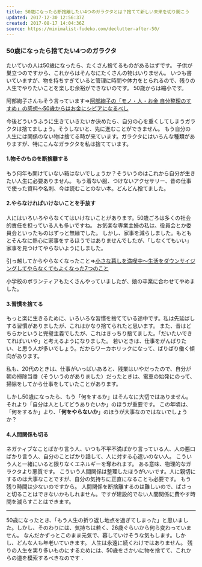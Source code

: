 ```yaml
---
title: 50歳になったら断捨離したい4つのガラクタとは？捨てて新しい未来を切り開こう
updated: 2017-12-30 12:56:37Z
created: 2017-08-17 14:04:36Z
source: https://minimalist-fudeko.com/declutter-after-50/
---
```


### 50歳になったら捨てたい4つのガラクタ

たいていの人は50歳になったら、たくさん捨てるものがあるはずです。
子供が巣立つのですから、これからはそんなにたくさんの物はいりません。
いつも書いていますが、物を持ちすぎていると管理に時間や体力をとられるので、残りの人生でやりたいことを楽しむ余裕ができないのです。
50歳からは縮小です。

阿部絢子さんもそう言っています⇒[阿部絢子の「モノ・人・お金 自分整理のすすめ」の感想～50歳からはお金にシビアになるべし](https://minimalist-fudeko.com/abe-ayako/)

今後どういうふうに生きていきたいか決めたら、自分の心を重くしてしまうガラクタは捨てましょう。そうしないと、先に進むことができません。
もう自分の人生には関係のない物は捨てる時が来ています。ガラクタにはいろんな種類がありますが、特にこんなガラクタを私は捨てています。

#### 1.物そのものを断捨離する

もう何年も開けていない箱はないでしょうか？そういうのはこれから自分が生きたい人生に必要ありません。
もう着ない服、つけないアクセサリー、昔の仕事で使った資料や名刺、今は読むことのない本。どんどん捨てました。

#### 2.やらなければいけないことを手放す

人にはいろいろやらなくてはいけないことがあります。50歳ごろは多くの社会的責任を担っている人も多いですね。
お気楽な専業主婦の私は、役員会とか委員会といったものはずっと無縁でした。
しかし、家事を減らしました。もともとそんなに熱心に家事をするほうではありませんでしたが、「しなくてもいい」家事を見つけてやらないようにしました。

引っ越してからやらなくなったこと⇒[小さな暮しを満喫中～生活をダウンサイジングしてやらなくてもよくなった7つのこと](https://minimalist-fudeko.com/small-space-living/)

小学校のボランティアもたくさんやっていましたが、娘の卒業に合わせてやめました。

#### 3.習慣を捨てる

もっと楽に生きるために、いろいろな習慣を捨てている途中です。私は先延ばしする習慣がありましたが、これはかなり捨てられたと思います。
また、昔はどちらかというと完璧主義でしたが、これはきっちり捨てました。「だいたいできてればいいや」と考えるようになりました。
若いときは、仕事をがんばりたい、と思う人が多いでしょう。だからワーカホリックになって、ばりばり働く傾向があります。

私も、20代のときは、仕事がいっぱいあると、残業はいやだったので、自分が朝の掃除当番（そういうのがありました）だったときは、電車の始発にのって、掃除をしてから仕事をしていたことがあります。

しかし50歳になったら、もう「何をするか」はそんなに大切ではありません。
それより「自分は人としてどうありたいか」のほうが重要です。
この年頃は、「何をするか」より、「**何をやらないか**」のほうが大事なのではないでしょうか？

#### 4.人間関係も切る

ネガティブなことばかり言う人、いつも不平不満ばかり言っている人、人の悪口ばかり言う人、自分のことばかり話して、人に対する心遣いのない人。
こういう人と一緒にいると限りなくエネルギーを奪われます。
ある意味、物理的なガラクタより悪質です。
こういう人間関係は整理したほうがいいです。人に親切にするのは大事なことですが、自分の気持ちに正直になることも必要です。
もう残り時間は少ないのですから。
人間関係を断捨離するのは難しいので、ばさっと切ることはできないかもしれません。ですが建設的でない人間関係に費やす時間を減らすことはできます。
* * * *
50歳になったとき、「もう人生の折り返し地点を過ぎてしまった」と思いました。しかし、そのわりには、気持ちは若く、26歳ぐらいから何ら変わっていません。
なんだかずっとこのまま元気で、暮していけそうな気もします。しかし、どんな人も年老いていきます。
人生は永遠に続くわけではありません。
残りの人生を実り多いものにするためには、50歳をさかいに物を捨てて、これからの道を模索するべきなのです
.